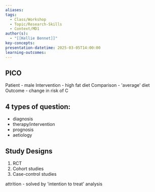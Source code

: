 ```yaml
---
aliases: 
tags:
  - Class/Workshop
  - Topic/Research-Skills
  - Context/MD1
author(s):
  - "[[Kellie Bennet]]"
key-concepts: 
presentation-datetime: 2025-03-05T14:00:00
learning-outcomes:
---
```

## PICO
Patient - male
Intervention - high fat diet
Comparison - 'average' diet
Outcome - change in risk of C


## 4 types of question:
- diagnosis
- therapy/intervention
- prognosis
- aetiology

## Study Designs
1. RCT
2. Cohort studies
3. Case-control studies

attrition - solved by 'intention to treat' analysis